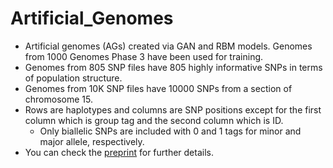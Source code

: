 # Artificial_Genomes

- Artificial genomes (AGs) created via GAN and RBM models. Genomes from 1000 Genomes Phase 3 have been used for training.
- Genomes from 805 SNP files have 805 highly informative SNPs in terms of population structure.
- Genomes from 10K SNP files have 10000 SNPs from a section of chromosome 15.
- Rows are haplotypes and columns are SNP positions except for the first column which is group tag and the second column which is ID. 
    - Only biallelic SNPs are included with 0 and 1 tags for minor and major allele, respectively.
- You can check the [preprint](https://www.biorxiv.org/content/10.1101/769091v2) for further details.